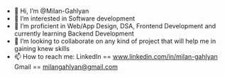 - 👋 Hi, I’m @Milan-Gahlyan
- 👀 I’m interested in Software development
- 🌱 I’m proficient in Web/App Design, DSA, Frontend Development and currently learning Backend Development
- 💞️ I’m looking to collaborate on any kind of project that will help me in gaining knew skills
- 📫 How to reach me: LinkedIn == www.linkedin.com/in/milan-gahlyan  
                         Gmail == milangahlyan@gmail.com              
<!---
Milan-Gahlyan/Milan-Gahlyan is a ✨ special ✨ repository because its `README.md` (this file) appears on your GitHub profile.
You can click the Preview link to take a look at your changes.
--->
